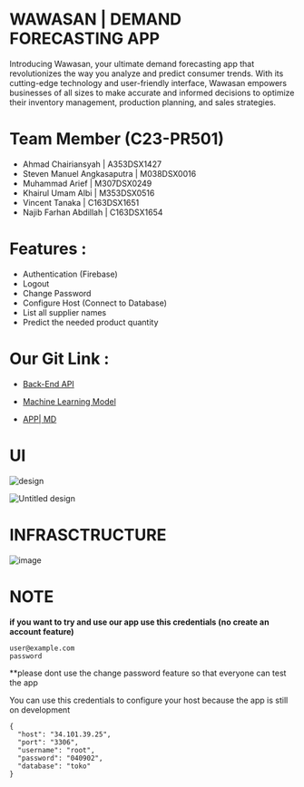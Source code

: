 # WAWASAN | DEMAND FORECASTING APP 

Introducing Wawasan, your ultimate demand forecasting app that revolutionizes the way you analyze and predict consumer trends. With its cutting-edge technology and user-friendly interface, Wawasan empowers businesses of all sizes to make accurate and informed decisions to optimize their inventory management, production planning, and sales strategies.

# Team Member (C23-PR501)

 - Ahmad Chairiansyah         | A353DSX1427
 - Steven Manuel Angkasaputra | M038DSX0016 
 - Muhammad Arief             | M307DSX0249 
 - Khairul Umam Albi          | M353DSX0516 
 - Vincent Tanaka             | C163DSX1651 
 - Najib Farhan Abdillah      | C163DSX1654

# Features :
 - Authentication (Firebase)
 - Logout
 - Change Password
 - Configure Host (Connect to Database)
 - List all supplier names
 - Predict the needed product quantity

# Our Git Link :
 - [Back-End API](https://github.com/vincenta1206519/backend-API-hapi)

 - [Machine Learning Model](https://github.com/kassumanete/wawasan-capstone-ml)

 - [APP| MD](https://github.com/amdryankz/capstone-wawasan-md)


# UI



   ![design](https://github.com/vincenta1206519/wawasan-capstone/assets/113355550/ea8ad938-384d-491d-a4ff-5febdf71104d)


   ![Untitled design](https://github.com/vincenta1206519/wawasan-capstone/assets/113355550/354b5c6a-5610-40cf-bfdc-21eb1fe8d5db)



# INFRASCTRUCTURE

![image](https://github.com/vincenta1206519/wawasan-capstone/assets/113355550/0c344372-f71d-442e-abbb-716c63145cfb)



# **NOTE**

**if you want to try and use our app use this credentials (no create an account feature)**

```
user@example.com
password
```
**please dont use the change password feature so that everyone can test the app

You can use this credentials to configure your host because the app is still on development

```
{
  "host": "34.101.39.25",
  "port": "3306",
  "username": "root",
  "password": "040902",
  "database": "toko"
}
```
